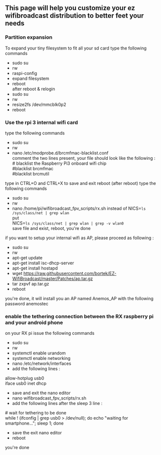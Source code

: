 ## This page will help you customize your ez wifibroadcast distribution to better feet your needs

### Partition expansion
To expand your tiny filesystem to fit all your sd card
type the following commands 
* sudo su
* rw
* raspi-config
* expand filesystem
* reboot    
after reboot & relogin
* sudo su
* rw
* resize2fs /dev/mmcblk0p2
* reboot

### Use the rpi 3 internal wifi card
type the following commands
* sudo su
* rw
* nano /etc/modprobe.d/brcmfmac-blacklist.conf    
comment the two lines present, your file should look like the following :      
\# blacklist the Raspberry Pi3 onboard wifi chip   
\#blacklist brcmfmac   
\#blacklist brcmutil

type in CTRL+O and CTRL+X to save and exit
reboot
(after reboot)
type the following commands
* sudo su
* rw
* nano /home/pi/wifibroadcast_fpv_scripts/rx.sh
instead of NICS=`ls /sys/class/net | grep wlan`    
put    
NICS=`ls /sys/class/net | grep wlan | grep -v wlan0`   
save file and exist, reboot, you're done

if you want to setup your internal wifi as AP, please proceed as following :   

 * sudo su
 * rw
 * apt-get update
 * apt-get install isc-dhcp-server
 * apt-get install hostapd
 * wget https://raw.githubusercontent.com/bortek/EZ-WifiBroadcast/master/Patches/ap.tar.gz
 * tar zxpvf ap.tar.gz
 * reboot
  
you're done, it will install you an AP named Anemos_AP with the following password anemostec

### enable the tethering connection between the RX raspberry pi and your android phone

on your RX pi issue the following commands
  * sudo su
  * rw
  * systemctl enable urandom
  * systemctl enable networking
  * nano /etc/network/interfaces
  * add the following lines \:   

allow-hotplug usb0  
iface usb0 inet dhcp

  * save and exit the nano editor
  * nano wifibroadcast_fpv_scripts/rx.sh
  * add the following lines after the sleep 3 line \:

\# wait for tethering to be done   
while \! (ifconfig | grep usb0 > /dev/null);  do echo "waiting for smartphone..."; sleep 1; done

  * save the exit nano editor
  * reboot

you're done
